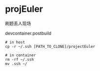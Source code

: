 # projEuler
刷题丢人现场

devcontainer.postbuild
```shell
# in host
cp -r ~/.ssh [PATH_TO_CLONE]/projectEuler

# in container
rm -rf ~/.ssh
mv .ssh ~/
```